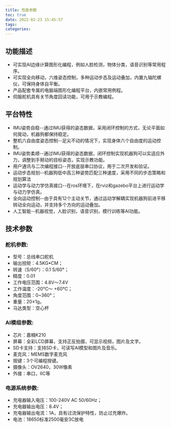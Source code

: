 ```yaml
---
title: 性能参数
toc: true
date: 2022-02-23 15:45:57
tags:
categories: 
---
```

## 功能描述
- 可实现AI边缘计算图形化编程，例如人脸检测，物体分类，语音识别等常用程序。
- 可实现全向移动，六维姿态控制，多种运动步态及运动叠加，内置九轴陀螺仪，可保持身体自平衡。
- 产品配套专属的电脑端图形化编程平台，内嵌常用例程。
- 伺服舵机具有关节角度回读功能，可用于示教编程。
## 平台特性
- IMU姿势自稳--通过IMU获得的姿态数据，采用闭环控制的方式，无论平面如何晃动，机器狗都保持稳定。
- 整机六自由度姿态控制--足尖不动的情况下，实现身体六个自由度的运动控制。
- IMU姿势柔顺--通过IMU获得的姿态数据，闭环控制实现机器狗可以实适应外力，调整到手掰动的目标姿态，实现示教功能。
- 用户通讯与二次编程接口--开放底层串口协议，用于二次开发和验证。
- 运动步态规划--机器狗低中高三种姿势匹配三种速度，采用不同的步态策略和规划算法
- 运动学与动力学仿真接口--在ros环境下，在rviz和gazebo平台上进行运动学与动力学仿真。
- 全向运动控制--由于具有12个主动关节，通过运动学解耦实现机器狗前进平移转动全向运动，并支持多个方向的运动叠加。
- 人工智能--机器视觉，人脸识别，语音识别，模行训练等AI功能。
## 技术参数
### 舵机参数:
- 型号：总线串口舵机
- 输出扭矩：4.5KG•CM；
- 转速（S/60°）：0.1 S/60°；
- 精度：0.01
- 工作电压范围：4.8V～7.4V
- 工作温度：-20℃～ +60℃；
- 角度范围：0~360°；
- 重量：20±1g。
- 马达类型：空心杯
### AI模组参数:
- 芯片：嘉楠K210
- 屏幕：全彩LCD屏幕，支持正反拍摄，可显示视频，图片及文字。
- SD卡支持：支持SD卡，可读写AI模型和图片及音乐。
- 麦克风：MEMS数字麦克风
- 按键：3个可编程按键。
- 摄像头：OV2640，30W像素
- 外接：串口，IIC等
### 电源系统参数:
- 充电器输入电压：100-240V AC 50/60Hz；
- 充电器输出电压：8.4V；
- 充电器输出电流：1A，具有过流保护特性，防止过充爆炸。
- 电池：18650标准2500毫安3C放电 

